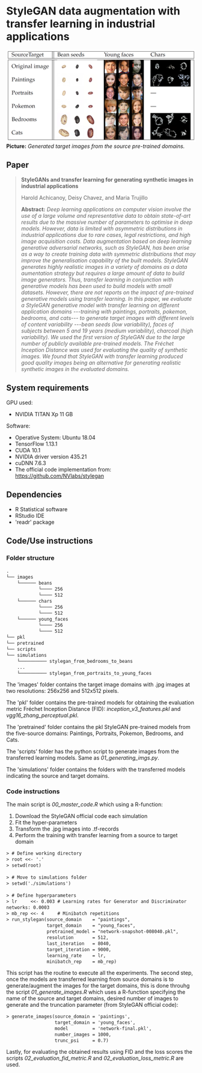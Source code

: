 # StyleGAN data augmentation with transfer learning in industrial applications

![Teaser image](./stylegan_tl.png)
**Picture:** *Generated target images from the source pre-trained domains.*

## Paper
> **StyleGANs and transfer learning for generating synthetic images in industrial applications**
> 
> Harold Achicanoy, Deisy Chavez, and Maria Trujillo
> 
> **Abstract:** *Deep learning applications on computer vision involve the use of a large volume and representative data to obtain state-of-art results due to the massive number of parameters to optimise in deep models.  However, data is limited with asymmetric distributions in industrial applications due to rare cases, legal restrictions, and high image acquisition costs. Data augmentation based on deep learning generative adversarial networks, such as StyleGAN, has been arise as a way to create training data with symmetric distributions that may improve the generalisation capability of the built models. StyleGAN generates highly realistic images  in a variety of domains as a data aumentation strategy but requires a large amount of data to build image generators. Thus, transfer learning in conjunction with generative models has been used to build models with small datasets.  However, there are not reports on the impact of pre-trained generative models using transfer learning. In this paper, we evaluate a StyleGAN generative model with transfer learning on different application domains ---training with paintings, portraits, pokemon, bedrooms, and cats--- to generate target images with different levels of content variability ---bean seeds (low variability), faces of subjects between 5 and 19 years (medium variability), charcoal (high variability). We used the first version of StyleGAN due to the large number of publicly available pre-trained models. The Fréchet Inception Distance was used for evaluating the quality of synthetic images.  We found that StyleGAN with transfer learning produced good quality images being an alternative for generating realistic synthetic images in the evaluated domains.*

## System requirements

GPU used:
- NVIDIA TITAN Xp 11 GB

Software:
- Operative System: Ubuntu 18.04
- TensorFlow 1.13.1
- CUDA 10.1
- NVIDIA driver version 435.21
- cuDNN 7.6.3
- The official code implementation from: https://github.com/NVlabs/stylegan

## Dependencies
- R Statistical software
- RStudio IDE
- 'readr' package

## Code/Use instructions

### Folder structure

```
.
└── images
	└────── beans
			└──── 256
			└──── 512
	└────── chars
			└──── 256
			└──── 512
	└────── young_faces
			└──── 256
			└──── 512
└── pkl
└── pretrained
└── scripts
└── simulations
    └────────── stylegan_from_bedrooms_to_beans
    ...
    └────────── stylegan_from_portraits_to_young_faces
```

The 'images' folder contains the target image domains with .jpg images at two resolutions: 256x256 and 512x512 pixels.

The 'pkl' folder contains the pre-trained models for obtaining the evaluation metric Fréchet Inception Distance (FID): *inception_v3_features.pkl* and *vgg16_zhang_perceptual.pkl*.

The 'pretrained' folder contains the pkl StyleGAN pre-trained models from the five-source domains: Paintings, Portraits, Pokemon, Bedrooms, and Cats.

The 'scripts' folder has the python script to generate images from the transferred learning models. Same as *01_generating_imgs.py*.

The 'simulations' folder contains the folders with the transferred models indicating the source and target domains.

### Code instructions

The main script is *00_master_code.R* which using a R-function:
1. Download the StyleGAN official code each simulation
2. Fit the hyper-parameters
3. Transform the .jpg images into .tf-records
4. Perform the training with transfer learning from a source to target domain

```
> # Define working directory
> root <<- '.'
> setwd(root)

> # Move to simulations folder
> setwd('./simulations')

> # Define hyperparameters
> lr     <<- 0.003 # Learning rates for Generator and Discriminator networks: 0.0003
> mb_rep <<- 4     # Minibatch repetitions
> run_stylegan(source_domain    = "paintings",
               target_domain    = "young_faces",
               pretrained_model = "network-snapshot-008040.pkl",
               resolution       = 512,
               last_iteration   = 8040,
               target_iteration = 9000,
               learning_rate    = lr,
               minibatch_rep    = mb_rep)
```

This script has the routine to execute all the experiments. The second step, once the models are transferred learning from source domains is to generate/augment the images for the target domains, this is done throuhg the script *01_generate_images.R* which uses a R-function specifying the name of the source and target domains, desired number of images to generate and the truncation parameter (from StyleGAN official code):

```
> generate_images(source_domain = 'paintings',
                  target_domain = 'young_faces',
                  model         = 'network-final.pkl',
                  number_images = 1000,
                  trunc_psi     = 0.7)
```

Lastly, for evaluating the obtained results using FID and the loss scores the scripts *02_evaluation_fid_metric.R* and *02_evaluation_loss_metric.R* are used.